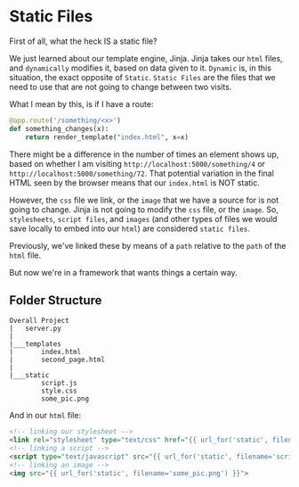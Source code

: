 # Static Files

First of all, what the heck IS a static file?

We just learned about our template engine, Jinja. Jinja takes our `html` files, and `dynamically` modifies it, based on data given to it. `Dynamic` is, in this situation, the exact opposite of `Static`. `Static Files` are the files that we need to use that are not going to change between two visits.

What I mean by this, is if I have a route:

```py
@app.route('/something/<x>')
def something_changes(x):
    return render_template("index.html", x=x)
```

There might be a difference in the number of times an element shows up, based on whether I am visiting `http://localhost:5000/something/4` or `http://localhost:5000/something/72`. That potential variation in the final HTML seen by the browser means that our `index.html` is NOT static.

However, the `css` file we link, or the `image` that we have a source for is not going to change. Jinja is not going to modify the `css` file, or the `image`. So, `stylesheets`, `script files`, and `images` (and other types of files we would save locally to embed into our `html`) are considered `static files`.

Previously, we've linked these by means of a `path` relative to the `path` of the `html` file.

But now we're in a framework that wants things a certain way. 

## Folder Structure
```console
Overall Project
|   server.py
|
|___templates
|       index.html
|       second_page.html
|
|___static
        script.js
        style.css
        some_pic.png
```

And in our `html` file:

```html
<!-- linking our stylesheet -->
<link rel="stylesheet" type="text/css" href="{{ url_for('static', filename='style.css') }}">
<!-- linking a script -->
<script type="text/javascript" src="{{ url_for('static', filename='script.js) }}"></script>
<!-- linking an image -->
<img src="{{ url_for('static', filename='some_pic.png') }}">
```
